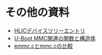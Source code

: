 # その他の資料

- [HLICデバイスツリーエントリ](hlic_devtree_entry.md)
- [U-Boot MMC関連の関数と構造体](uboot_mmc.md)
- [emmc.cとmmc.cの比較](emmc.md)
